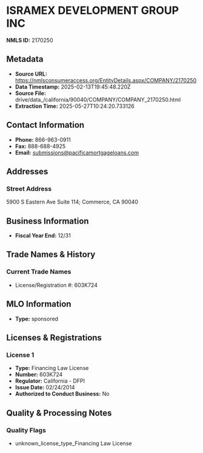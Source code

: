 # ISRAMEX DEVELOPMENT GROUP INC

**NMLS ID:** 2170250

## Metadata
- **Source URL:** https://nmlsconsumeraccess.org/EntityDetails.aspx/COMPANY/2170250
- **Data Timestamp:** 2025-02-13T19:45:48.220Z
- **Source File:** drive/data_/california/90040/COMPANY/COMPANY_2170250.html
- **Extraction Time:** 2025-05-27T10:24:20.733126

## Contact Information
- **Phone:** 866-963-0911
- **Fax:** 888-688-4925
- **Email:** submissions@pacificamortgageloans.com

## Addresses
### Street Address
5900 S Eastern Ave Suite 114; Commerce, CA 90040

## Business Information
- **Fiscal Year End:** 12/31

## Trade Names & History
### Current Trade Names
- License/Registration #: 603K724

## MLO Information
- **Type:** sponsored

## Licenses & Registrations

### License 1
- **Type:** Financing Law License
- **Number:** 603K724
- **Regulator:** California - DFPI
- **Issue Date:** 02/24/2014
- **Authorized to Conduct Business:** No

## Quality & Processing Notes
### Quality Flags
- unknown_license_type_Financing Law License
